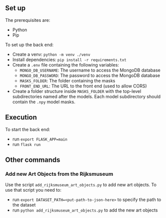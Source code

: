 ## Set up

The prerequisites are:
* Python
* Pip

To set up the back end:
* Create a venv: `python -m venv ./venv`
* Install dependencies: `pip install -r requirements.txt`
* Create a `.env` file containing the following variables:
    * `MONGO_DB_USERNAME`: The username to access the MongoDB database
    * `MONGO_DB_PASSWORD`: The password to access the MongoDB database
    * `MASKS_FOLDER`: The folder containing the masks
    * `FRONT_END_URL`: The URL to the front end (used to allow CORS)
* Create a folder structure inside `MASKS_FOLDER` with the top-level subdirectories named after the models. Each model subdirectory should contain the `.npy` model masks.

## Execution

To start the back end:
* run `export FLASK_APP=main`
* run `flask run`

## Other commands

### Add new Art Objects from the Rijksmuseum

Use the script `add_rijksmuseum_art_objects.py` to add new art objects. To use that script you need to:
* run `export DATASET_PATH=<put-path-to-json-here>` to specify the path to the dataset
* run `python add_rijksmuseum_art_objects.py` to add the new art objects
